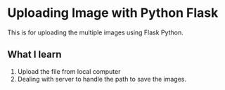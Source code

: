 # Uploading Image with Python Flask
This is for uploading the multiple images using Flask Python.

## What I learn
1. Upload the file from local computer
2. Dealing with server to handle the path to save the images.